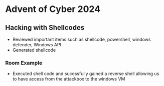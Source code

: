 # Advent of Cyber 2024

## Hacking with Shellcodes

- Reviewed important items such as shellcode, powershell, windows defender, Windows API
- Generated shellcode

### Room Example
- Executed shell code and sucessfully gained a reverse shell allowing us to have access from the attackbox to the windows VM
